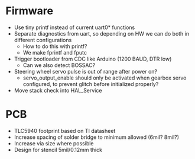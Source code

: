 # Firmware
* Use tiny printf instead of current uart0* functions
* Separate diagnostics from uart, so depending on HW we can do both in different configurations
    * How to do this with printf?
    * We make fprintf and fputc
* Trigger bootloader from CDC like Arduino (1200 BAUD, DTR low)
    * Can we also detect BOSSAC?
* Steering wheel servo pulse is out of range after power on?
    * servo_output_enable should only be activated when gearbox servo configured, to prevent glitch before initialized properly?
* Move stack check into HAL_Service

# PCB

* TLC5940 footprint based on TI datasheet
* Increase spacing of solder bridge to minimum allowed (6mil? 8mil?)
* Increase via size where possible
* Design for stencil 5mil/0.12mm thick